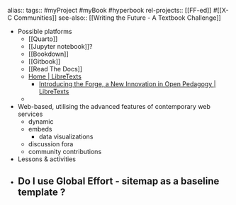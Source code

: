 alias::
tags:: #myProject #myBook #hyperbook 
rel-projects:: [[FF-ed]] #[[X-C Communities]] 
see-also:: [[Writing the Future - A Textbook Challenge]]
- Possible platforms
	- [[Quarto]]
	- [[Jupyter notebook]]?
	- [[Bookdown]]
	- [[Gitbook]]
	- [[Read The Docs]]
	- [Home | LibreTexts](https://libretexts.org/)
		- [Introducing the Forge, a New Innovation in Open Pedagogy | LibreTexts](https://libretexts.org/blog/2025/06/11/introducing-forge-new-innovation-open-pedagogy)
	-
- Web-based, utilising the advanced features of contemporary web services
	- dynamic
	- embeds
		- data visualizations
	- discussion fora
	- community contributions
- Lessons & activities
- Do I use Global Effort - sitemap as a baseline template ?
	-